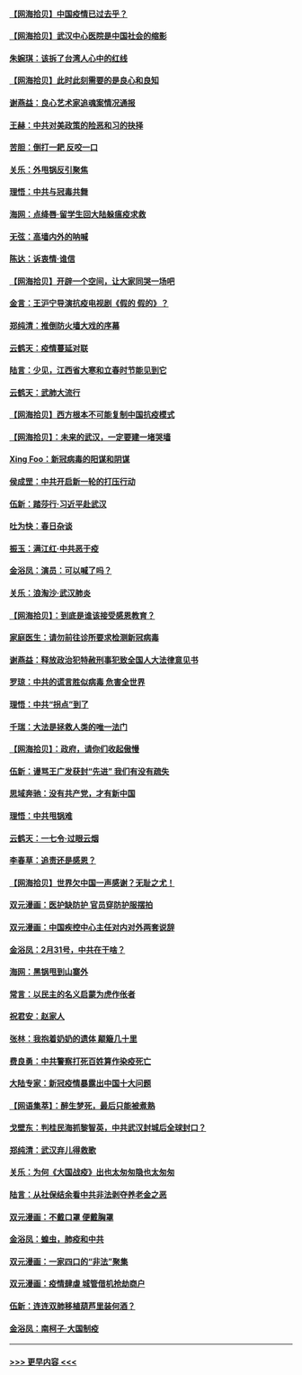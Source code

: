 #### [【网海拾贝】中国疫情已过去乎？](../pages/nsc993/n11949052.md?t=03181531) 
#### [【网海拾贝】武汉中心医院是中国社会的缩影](../pages/nsc993/n11946574.md?t=03181531) 
#### [朱婉琪：该拆了台湾人心中的红线](../pages/nsc993/n11946959.md?t=03181531) 
#### [【网海拾贝】此时此刻需要的是良心和良知](../pages/nsc993/n11945471.md?t=03181531) 
#### [谢燕益：良心艺术家追魂案情况通报](../pages/nsc993/n11945327.md?t=03181531) 
#### [王赫：中共对美政策的险恶和习的抉择](../pages/nsc993/n11944942.md?t=03181531) 
#### [苦胆：倒打一耙 反咬一口](../pages/nsc993/n11944542.md?t=03181531) 
#### [关乐：外甩锅反引聚焦](../pages/nsc993/n11944211.md?t=03181531) 
#### [理悟：中共与冠毒共舞](../pages/nsc993/n11944197.md?t=03181531) 
#### [海网：点绛唇‧留学生回大陆躲瘟疫求救](../pages/nsc993/n11944043.md?t=03181531) 
#### [无弦：高墙内外的呐喊](../pages/nsc993/n11943684.md?t=03181531) 
#### [陈达：诉衷情·谁信](../pages/nsc993/n11942899.md?t=03181531) 
#### [【网海拾贝】开辟一个空间，让大家同哭一场吧](../pages/nsc993/n11942165.md?t=03181531) 
#### [金言：王沪宁导演抗疫电视剧《假的 假的》？](../pages/nsc993/n11941510.md?t=03181531) 
#### [郑纯清：推倒防火墙大戏的序幕](../pages/nsc993/n11940838.md?t=03181531) 
#### [云鹤天：疫情蔓延对联](../pages/nsc993/n11940579.md?t=03181531) 
#### [陆言：少见，江西省大寒和立春时节能见到它](../pages/nsc993/n11939983.md?t=03181531) 
#### [云鹤天：武肺大流行](../pages/nsc993/n11939902.md?t=03181531) 
#### [【网海拾贝】西方根本不可能复制中国抗疫模式](../pages/nsc993/n11939725.md?t=03181531) 
#### [【网海拾贝】：未来的武汉，一定要建一堵哭墙](../pages/nsc993/n11938684.md?t=03181531) 
#### [Xing Foo：新冠病毒的阳谋和阴谋](../pages/nsc993/n11936086.md?t=03181531) 
#### [侯成罡：中共开启新一轮的打压行动](../pages/nsc993/n11935730.md?t=03181531) 
#### [伍新：踏莎行‧习近平赴武汉](../pages/nsc993/n11935157.md?t=03181531) 
#### [吐为快：春日杂谈](../pages/nsc993/n11934776.md?t=03181531) 
#### [振玉：满江红‧中共恶于疫](../pages/nsc993/n11934647.md?t=03181531) 
#### [金浴凤：演员：可以喊了吗？](../pages/nsc993/n11934602.md?t=03181531) 
#### [关乐：浪淘沙·武汉肺炎](../pages/nsc993/n11931792.md?t=03181531) 
#### [【网海拾贝】：到底是谁该接受感恩教育？](../pages/nsc993/n11931552.md?t=03181531) 
#### [家庭医生：请勿前往诊所要求检测新冠病毒](../pages/nsc993/n11929190.md?t=03181531) 
#### [谢燕益：释放政治犯特赦刑事犯致全国人大法律意见书](../pages/nsc993/n11928978.md?t=03181531) 
#### [罗琼：中共的谎言胜似病毒 危害全世界](../pages/nsc993/n11922636.md?t=03181531) 
#### [理悟：中共“拐点”到了](../pages/nsc993/n11928496.md?t=03181531) 
#### [千瑞：大法是拯救人类的唯一法门](../pages/nsc993/n11927637.md?t=03181531) 
#### [【网海拾贝】：政府，请你们收起傲慢](../pages/nsc993/n11926932.md?t=03181531) 
#### [伍新：谩骂王广发获封“先进” 我们有没有疏失](../pages/nsc993/n11926101.md?t=03181531) 
#### [思域奔驰：没有共产党，才有新中国](../pages/nsc993/n11926058.md?t=03181531) 
#### [理悟：中共甩锅难](../pages/nsc993/n11925355.md?t=03181531) 
#### [云鹤天：一七令·过眼云烟](../pages/nsc993/n11925284.md?t=03181531) 
#### [李春草：追责还是感恩？](../pages/nsc993/n11925274.md?t=03181531) 
#### [【网海拾贝】世界欠中国一声感谢？无耻之尤！](../pages/nsc993/n11925239.md?t=03181531) 
#### [双元漫画：医护缺防护 官员穿防护服摆拍](../pages/nsc993/n11923899.md?t=03181531) 
#### [双元漫画：中国疾控中心主任对内对外两套说辞](../pages/nsc993/n11921994.md?t=03181531) 
#### [金浴凤：2月31号，中共在干啥？](../pages/nsc993/n11922706.md?t=03181531) 
#### [海网：黑锅甩到山寨外](../pages/nsc993/n11922688.md?t=03181531) 
#### [常言：以民主的名义启蒙为虎作伥者](../pages/nsc993/n11922217.md?t=03181531) 
#### [祝君安：赵家人](../pages/nsc993/n11922209.md?t=03181531) 
#### [张林：我抱着奶奶的遗体 颠簸几十里](../pages/nsc993/n11920945.md?t=03181531) 
#### [费良勇：中共警察打死百姓算作染疫死亡](../pages/nsc993/n11919264.md?t=03181531) 
#### [大陆专家：新冠疫情暴露出中国十大问题](../pages/nsc993/n11919187.md?t=03181531) 
#### [【网语集萃】：醉生梦死，最后只能被煮熟](../pages/nsc993/n11918994.md?t=03181531) 
#### [戈壁东：判桂民海抓黎智英，中共武汉封城后全球封口？](../pages/nsc993/n11917982.md?t=03181531) 
#### [郑纯清：武汉弃儿得救歌](../pages/nsc993/n11917881.md?t=03181531) 
#### [关乐：为何《大国战疫》出也太匆匆隐也太匆匆](../pages/nsc993/n11917792.md?t=03181531) 
#### [陆言：从社保结余看中共非法剥夺养老金之恶](../pages/nsc993/n11917084.md?t=03181531) 
#### [双元漫画：不戴口罩 便戴胸罩](../pages/nsc993/n11916447.md?t=03181531) 
#### [金浴凤：蝗虫，肺疫和中共](../pages/nsc993/n11916904.md?t=03181531) 
#### [双元漫画：一家四口的“非法”聚集](../pages/nsc993/n11916378.md?t=03181531) 
#### [双元漫画：疫情肆虐 城管借机抢劫商户](../pages/nsc993/n11916310.md?t=03181531) 
#### [伍新：连连双肺移植葫芦里装何酒？](../pages/nsc993/n11913667.md?t=03181531) 
#### [金浴凤：南柯子·大国制疫](../pages/nsc993/n11913657.md?t=03181531) 

----
#### [ >>> 更早内容 <<< ](../indexes/nsc993-earlier.md)
